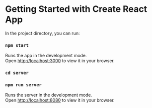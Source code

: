 # Getting Started with Create React App


In the project directory, you can run:

### `npm start`

Runs the app in the development mode.\
Open [http://localhost:3000](http://localhost:3000) to view it in your browser.




### `cd server`
### `npm run server`

Runs the server in the development mode.\
Open [http://localhost:8080](http://localhost:8080) to view it in your browser.







